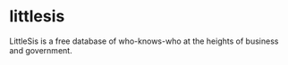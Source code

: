 littlesis
=========

LittleSis is a free database of who-knows-who at the heights of business and government.